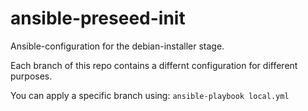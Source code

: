 # ansible-preseed-init
Ansible-configuration for the debian-installer stage.

Each branch of this repo contains a differnt configuration for different purposes.

You can apply a specific branch using:
`ansible-playbook local.yml`

